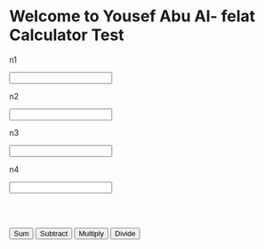 
<!DOCTYPE html>
<html>
<head>
    <title>Yousef Calculator</title>
    <meta charset="utf-8" />
</head>
<body>
<h1>Welcome to Yousef Abu Al- felat Calculator Test</h1>

<p>n1</p>
<input type="number" id="one" />
<p>n2</p>
<input type="number" id="two" />
<p>n3</p>
<input type="number" id="three" />
<p>n4</p>
<input type="number" id="four" />

<br><br>

<button onclick="calculate('add')">Sum</button>
<button onclick="calculate('subtract')">Subtract</button>
<button onclick="calculate('multiply')">Multiply</button>
<button onclick="calculate('divide')">Divide</button>

<script>
    function calculate(operation) {
        // Get input values and convert to numbers
        var one = Number(document.getElementById("one").value) || 0;
        var two = Number(document.getElementById("two").value) || 0;
        var three = Number(document.getElementById("three").value) || 0;
        var four = Number(document.getElementById("four").value) || 0;

        var result;

        if (operation === "add") {
            result = one + two + three + four;
        } else if (operation === "subtract") {
            result = one - two - three - four;
        } else if (operation === "multiply") {
            result = one * two * three * four;
        } else if (operation === "divide") {
            // Treat blank values as 1 to avoid infinity
            one = one || 1;
            two = two || 1;
            three = three || 1;
            four = four || 1;
            result = one / two / three / four;
        }

        alert("Result: " + result);
    }
</script>
</body>
</html>
